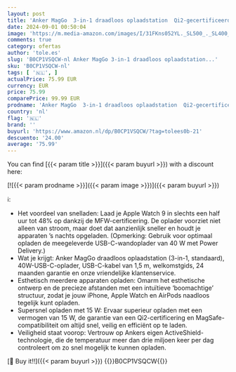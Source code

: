 ```yaml
---
layout: post
title: 'Anker MagGo  3-in-1 draadloos oplaadstation  Qi2-gecertificeerd  draadloze 15W-oplaadstandaard voor MagSafe  voor iPhone-series 13/14/15  AirPods Pro  Apple Watch Ultra  incl. USB-oplader en -kabel '
date: 2024-09-01 00:50:04
image: 'https://m.media-amazon.com/images/I/31FKns052YL._SL500_._SL400_.jpg'
comments: true
category: ofertas
author: 'tole.es'
slug: 'B0CP1VSQCW-nl Anker MagGo 3-in-1 draadloos oplaadstation...'
sku: 'B0CP1VSQCW-nl'
tags: [ '🇳🇱', ]
actualPrice: 75.99 EUR
currency: EUR
price: 75.99
comparePrice: 99.99 EUR
prodname: 'Anker MagGo  3-in-1 draadloos oplaadstation  Qi2-gecertificeerd  draadloze 15W-oplaadstandaard voor MagSafe  voor iPhone-series 13/14/15  AirPods Pro  Apple Watch Ultra  incl. USB-oplader en -kabel '
country: 'nl'
flag: '🇳🇱'
brand: ''
buyurl: 'https://www.amazon.nl/dp/B0CP1VSQCW/?tag=tolees0b-21'
descuento: '24.00'
average: '75.99'
---
```


You can find [{{< param title >}}]({{< param buyurl >}}) with a discount here:

[![{{< param prodname >}}]({{< param image >}})]({{< param buyurl >}})

ℹ️:

- Het voordeel van snelladen: Laad je Apple Watch 9 in slechts een half uur tot 48% op dankzij de MFW-certificering. De oplader voorziet niet alleen van stroom, maar doet dat aanzienlijk sneller en houdt je apparaten ’s nachts opgeladen. (Opmerking: Gebruik voor optimaal opladen de meegeleverde USB-C-wandoplader van 40 W met Power Delivery.)
- Wat je krijgt: Anker MagGo draadloos oplaadstation (3-in-1, standaard), 40W-USB-C-oplader, USB-C-kabel van 1,5 m, welkomstgids, 24 maanden garantie en onze vriendelijke klantenservice.
- Esthetisch meerdere apparaten opladen: Omarm het esthetische ontwerp en de precieze afstanden met een intuïtieve ‘boomachtige’ structuur, zodat je jouw iPhone, Apple Watch en AirPods naadloos tegelijk kunt opladen.
- Supersnel opladen met 15 W: Ervaar superieur opladen met een vermogen van 15 W, de garantie van een Qi2-certificering en MagSafe-compatibiliteit om altijd snel, veilig en efficiënt op te laden.
- Veiligheid staat voorop: Vertrouw op Ankers eigen ActiveShield-technologie, die de temperatuur meer dan drie miljoen keer per dag controleert om zo snel mogelijk te kunnen opladen.

[🛒 Buy it!!]({{< param buyurl >}})
{{<world>}}B0CP1VSQCW{{</world>}}
